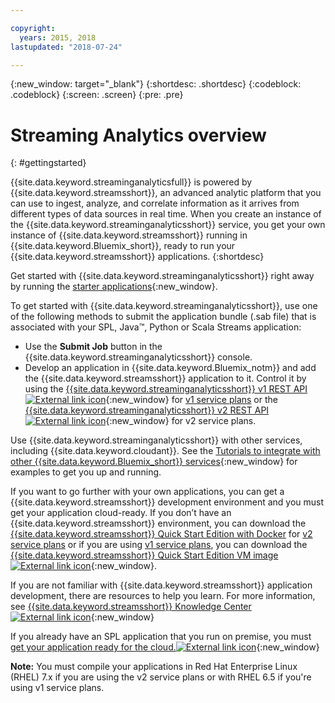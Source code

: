 ```yaml
---

copyright:
  years: 2015, 2018
lastupdated: "2018-07-24"

---
```


<!-- Attribute definitions -->
{:new_window: target="_blank"}
{:shortdesc: .shortdesc}
{:codeblock: .codeblock}
{:screen: .screen}
{:pre: .pre}


# Streaming Analytics overview
{: #gettingstarted}

{{site.data.keyword.streaminganalyticsfull}} is powered by {{site.data.keyword.streamsshort}}, an advanced analytic platform that you can use to ingest, analyze, and correlate information as it arrives from different types of data sources in real time. When you create an instance of the {{site.data.keyword.streaminganalyticsshort}} service, you get your own instance of {{site.data.keyword.streamsshort}} running in {{site.data.keyword.Bluemix_short}}, ready to run your {{site.data.keyword.streamsshort}} applications.
{:shortdesc}

Get started with {{site.data.keyword.streaminganalyticsshort}} right away by running the [starter applications](/docs/services/StreamingAnalytics/t_starter_app_deploy.html){:new_window}.

To get started with {{site.data.keyword.streaminganalyticsshort}}, use one of the following methods to submit the application bundle (.sab file) that is associated with your SPL, Java™, Python or Scala Streams application:
* Use the **Submit Job** button in the {{site.data.keyword.streaminganalyticsshort}} console.
* Develop an application in {{site.data.keyword.Bluemix_notm}} and add the {{site.data.keyword.streamsshort}} application to it. Control it by using the [{{site.data.keyword.streaminganalyticsshort}} v1 REST API ![External link icon](../../icons/launch-glyph.svg "External link icon")](https://console.bluemix.net/apidocs/streaming-analytics-v1){:new_window} for [v1 service plans](/docs/services/StreamingAnalytics/service_plans.html) or the [{{site.data.keyword.streaminganalyticsshort}} v2 REST API ![External link icon](../../icons/launch-glyph.svg "External link icon")](https://console.bluemix.net/apidocs/streaming-analytics-v2){:new_window} for v2 service plans.

Use {{site.data.keyword.streaminganalyticsshort}} with other services, including {{site.data.keyword.cloudant}}. See the [Tutorials to integrate with other {{site.data.keyword.Bluemix_short}} services](/docs/services/StreamingAnalytics/r_integrating_cloudant_rest.html){:new_window} for examples to get you up and running.

If you want to go further with your own applications, you can get a {{site.data.keyword.streamsshort}} development environment and you must get your application cloud-ready. If you don’t have an {{site.data.keyword.streamsshort}} environment, you can download the [{{site.data.keyword.streamsshort}} Quick Start Edition with Docker](https://www-01.ibm.com/marketing/iwm/iwm/web/preLogin.do?source=swg-ibmistvi) for [v2 service plans](/docs/services/StreamingAnalytics/service_plans.html) or if you are using [v1 service plans](/docs/services/StreamingAnalytics/service_plans.html), you can download the [{{site.data.keyword.streamsshort}} Quick Start Edition VM image ![External link icon](../../icons/launch-glyph.svg "External link icon")](http://ibmstreams.github.io/streamsx.documentation/docs/4.2/qse-intro/){:new_window}.

If you are not familiar with {{site.data.keyword.streamsshort}} application development, there are resources to help you learn. For more information, see [{{site.data.keyword.streamsshort}} Knowledge Center ![External link icon](../../icons/launch-glyph.svg "External link icon")](https://www.ibm.com/support/knowledgecenter/en/SSCRJU_4.2.1/com.ibm.streams.welcome.doc/doc/kc-homepage.html){:new_window}

If you already have an SPL application that you run on premise, you must [get your application ready for the cloud.![External link icon](../../icons/launch-glyph.svg "External link icon")](https://developer.ibm.com/streamsdev/docs/getting-spl-application-ready-cloud/){:new_window}

**Note:** You must compile your applications in Red Hat Enterprise Linux (RHEL) 7.x if you are using the v2 service plans or with RHEL 6.5 if you're using v1 service plans.
